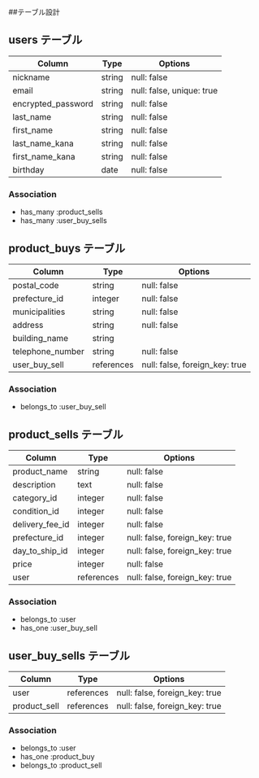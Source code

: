##テーブル設計


## users テーブル

| Column                      | Type                 | Options                        |
| --------------------------- | ---------------------| ------------------------------ |
| nickname                    | string               | null: false                    |
| email                       | string               | null: false, unique: true      |
| encrypted_password          | string               | null: false                    |
| last_name                   | string               | null: false                    |
| first_name                  | string               | null: false                    |
| last_name_kana              | string               | null: false                    |
| first_name_kana             | string               | null: false                    |
| birthday                    | date                 | null: false                    |

### Association

- has_many :product_sells
- has_many :user_buy_sells

## product_buys テーブル

| Column                      | Type                 | Options                        |
| --------------------------- | -------------------- | ------------------------------ |
| postal_code                 | string               | null: false                    |
| prefecture_id               | integer              | null: false                    |
| municipalities              | string               | null: false                    |
| address                     | string               | null: false                    |
| building_name               | string               |                                |
| telephone_number            | string               | null: false                    |
| user_buy_sell               | references           | null: false, foreign_key: true |

### Association

- belongs_to :user_buy_sell 


## product_sells テーブル

| Column                      | Type                 | Options                        |
| --------------------------- | -------------------- | ------------------------------ |
| product_name                | string               | null: false                    |
| description                 | text                 | null: false                    |
| category_id                 | integer              | null: false                    |
| condition_id                | integer              | null: false                    |
| delivery_fee_id             | integer              | null: false                    |
| prefecture_id               | integer              | null: false, foreign_key: true |
| day_to_ship_id              | integer              | null: false, foreign_key: true |
| price                       | integer              | null: false                    |
| user                        | references           | null: false, foreign_key: true |
### Association

- belongs_to :user
- has_one :user_buy_sell


## user_buy_sells テーブル

| Column                      | Type                 | Options                        |
| --------------------------- | -------------------- | ------------------------------ |
| user                        | references           | null: false, foreign_key: true |
| product_sell                | references           | null: false, foreign_key: true |

### Association
- belongs_to :user
- has_one :product_buy
- belongs_to :product_sell
